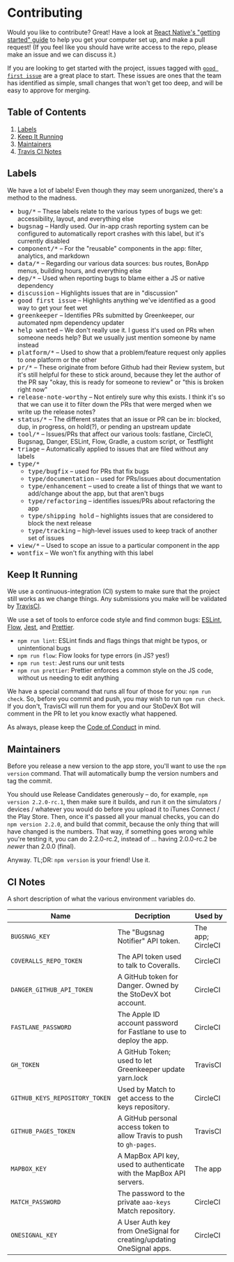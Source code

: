 # Contributing

Would you like to contribute? Great! Have a look at [React Native's "getting started" guide](http://facebook.github.io/react-native/docs/getting-started.html) to help you get your computer set up, and make a pull request! (If you feel like you should have write access to the repo, please make an issue and we can discuss it.)

If you are looking to get started with the project, issues tagged with [`good first issue`](https://github.com/StoDevX/AAO-React-Native/issues?q=is%3Aissue+label%3A%22good+first+issue%22+is%3Aopen) are a great place to start. These issues are ones that the team has identified as simple, small changes that won't get too deep, and will be easy to approve for merging.

## Table of Contents
1. [Labels](#labels)
2. [Keep It Running](#keep-it-running)
3. [Maintainers](#maintainers)
4. [Travis CI Notes](#travisci-notes)

## Labels
We have a lot of labels! Even though they may seem unorganized, there's a method to the madness.

- <kbd>bug/*</kbd> – These labels relate to the various types of bugs we get: accessibility, layout, and everything else
- <kbd>bugsnag</kbd> – Hardly used. Our in-app crash reporting system can be configured to automatically report crashes with this label, but it's currently disabled
- <kbd>component/*</kbd> – For the "reusable" components in the app: filter, analytics, and markdown
- <kbd>data/*</kbd> – Regarding our various data sources: bus routes, BonApp menus, building hours, and everything else
- <kbd>dep/*</kbd> – Used when reporting bugs to blame either a JS or native dependency
- <kbd>discussion</kbd> – Highlights issues that are in "discussion"
- <kbd>good first issue</kbd> – Highlights anything we've identified as a good way to get your feet wet
- <kbd>greenkeeper</kbd> – Identifies PRs submitted by Greenkeeper, our automated npm dependency updater
- <kbd>help wanted</kbd> – We don't really use it. I guess it's used on PRs when someone needs help? But we usually just mention someone by name instead
- <kbd>platform/*</kbd> – Used to show that a problem/feature request only applies to one platform or the other
- <kbd>pr/*</kbd> – These originate from before Github had their Review system, but it's still helpful for these to stick around, because they let the author of the PR say "okay, this is ready for someone to review" or "this is broken right now"
- <kbd>release-note-worthy</kbd> – Not entirely sure why this exists. I think it's so that we can use it to filter down the PRs that were merged when we write up the release notes?
- <kbd>status/*</kbd> – The different states that an issue or PR can be in: blocked, dup, in progress, on hold(?), or pending an upstream update
- <kbd>tool/*</kbd> – Issues/PRs that affect our various tools: fastlane, CircleCI, Bugsnag, Danger, ESLint, Flow, Gradle, a custom script, or Testflight
- <kbd>triage</kbd> – Automatically applied to issues that are filed without any labels
- <kbd>type/*</kbd>
    - <kbd>type/bugfix</kbd> – used for PRs that fix bugs
    - <kbd>type/documentation</kbd> – used for PRs/issues about documentation
    - <kbd>type/enhancement</kbd> – used to create a list of things that we want to add/change about the app, but that aren't bugs
    - <kbd>type/refactoring</kbd> – identifies issues/PRs about refactoring the app
    - <kbd>type/shipping hold</kbd> – highlights issues that are considered to block the next release
    - <kbd>type/tracking</kbd> – high-level issues used to keep track of another set of issues
- <kbd>view/*</kbd> – Used to scope an issue to a particular component in the app
- <kbd>wontfix</kbd> – We won't fix anything with this label


## Keep It Running
We use a continuous-integration (CI) system to make sure that the project still works as we change things. Any submissions you make will be validated by [TravisCI](https://travis-ci.org/StoDevX/AAO-React-Native/builds).

We use a set of tools to enforce code style and find common bugs: [ESLint][eslint], [Flow][flow], [Jest][jest], and [Prettier][prettier].

- `npm run lint`: ESLint finds and flags things that might be typos, or unintentional bugs
- `npm run flow`: Flow looks for type errors (in JS? yes!)
- `npm run test`: Jest runs our unit tests
- `npm run prettier`: Prettier enforces a common style on the JS code, without us needing to edit anything

We have a special command that runs all four of those for you: `npm run check`. So, before you commit and push, you may wish to run `npm run check`. If you don't, TravisCI will run them for you and our StoDevX Bot will comment in the PR to let you know exactly what happened.

[eslint]: http://eslint.org/
[flow]: https://flowtype.org/
[jest]: https://facebook.github.io/jest/
[prettier]: https://github.com/prettier/prettier

As always, please keep the [Code of Conduct](https://github.com/StoDevX/AAO-React-Native/blob/master/CODE_OF_CONDUCT.md) in mind.


## Maintainers
Before you release a new version to the app store, you'll want to use the `npm version` command. That will automatically bump the version numbers and tag the commit.

You should use Release Candidates generously – do, for example, `npm version 2.2.0-rc.1`, then make sure it builds, and run it on the simulators / devices / whatever you would do before you upload it to iTunes Connect / the Play Store. Then, once it's passed all your manual checks, you can do `npm version 2.2.0`, and build that commit, because the only thing that will have changed is the numbers. That way, if something goes wrong while you're testing it, you can do 2.2.0-rc.2, instead of … having 2.0.0-rc.2 be _newer_ than 2.0.0 (final).

Anyway. TL;DR: `npm version` is your friend! Use it.


## CI Notes
A short description of what the various environment variables do.

Name | Decription | Used by
---- | ---------- | -------
`BUGSNAG_KEY` | The "Bugsnag Notifier" API token. | The app; CircleCI
`COVERALLS_REPO_TOKEN` | The API token used to talk to Coveralls. | CircleCI
`DANGER_GITHUB_API_TOKEN` | A GitHub token for Danger. Owned by the StoDevX bot account. | CircleCI
`FASTLANE_PASSWORD` | The Apple ID account password for Fastlane to use to deploy the app. | CircleCI
`GH_TOKEN` | A GitHub Token; used to let Greenkeeper update yarn.lock | TravisCI
`GITHUB_KEYS_REPOSITORY_TOKEN` | Used by Match to get access to the keys repository. | CircleCI
`GITHUB_PAGES_TOKEN` | A GitHub personal access token to allow Travis to push to `gh-pages`. | TravisCI
`MAPBOX_KEY` | A MapBox API key, used to authenticate with the MapBox API servers. | The app
`MATCH_PASSWORD` | The password to the private `aao-keys` Match repository. | CircleCI
`ONESIGNAL_KEY` | A User Auth key from OneSignal for creating/updating OneSignal apps. | CircleCI
